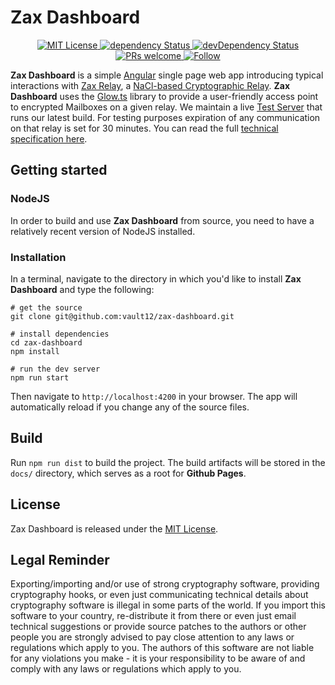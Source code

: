 # Zax Dashboard

<p align="center">
  <a href="https://opensource.org/licenses/MIT">
    <img src="https://img.shields.io/badge/License-MIT-blue.svg" alt="MIT License" />
  </a>
  <a href="https://david-dm.org/vault12/zax-dashboard#info=dependencies">
    <img src="https://david-dm.org/vault12/zax-dashboard.svg" alt="dependency Status" />
  </a>
  <a href="https://david-dm.org/vault12/zax-dashboard#info=devDependencies">
    <img src="https://david-dm.org/vault12/zax-dashboard/dev-status.svg" alt="devDependency Status" />
  </a>
  <a href="http://makeapullrequest.com">
    <img src="https://img.shields.io/badge/PRs-welcome-brightgreen.svg" alt="PRs welcome" />
  </a>
  <a href="https://twitter.com/_Vault12_">
    <img src="https://img.shields.io/twitter/follow/_Vault12_?label=Follow&style=social" alt="Follow" />
  </a>
</p>

**Zax Dashboard** is a simple [Angular](https://angular.io) single page web app introducing typical interactions with [Zax Relay](https://github.com/vault12/zax), a [NaCl-based Cryptographic Relay](https://s3-us-west-1.amazonaws.com/vault12/zax_infogfx.jpg). **Zax Dashboard** uses the [Glow.ts](https://github.com/vault12/glow.ts) library to provide a user-friendly access point to encrypted Mailboxes on a given relay. We maintain a live [Test Server](https://zt.vault12.com) that runs our latest build. For testing purposes expiration of any communication on that relay is set for 30 minutes. You can read the full [technical specification here](http://bit.ly/nacl_relay_spec).

## Getting started

### NodeJS

In order to build and use **Zax Dashboard** from source, you need to have a relatively recent version of NodeJS installed.

### Installation

In a terminal, navigate to the directory in which you'd like to install **Zax Dashboard** and type the following:

```Shell
# get the source
git clone git@github.com:vault12/zax-dashboard.git

# install dependencies
cd zax-dashboard
npm install

# run the dev server
npm run start
```

Then navigate to `http://localhost:4200` in your browser. The app will automatically reload if you change any of the source files.

## Build

Run `npm run dist` to build the project. The build artifacts will be stored in the `docs/` directory, which serves as a root for **Github Pages**.

## License

Zax Dashboard is released under the [MIT License](http://opensource.org/licenses/MIT).

## Legal Reminder

Exporting/importing and/or use of strong cryptography software, providing cryptography hooks, or even just communicating technical details about cryptography software is illegal in some parts of the world. If you import this software to your country, re-distribute it from there or even just email technical suggestions or provide source patches to the authors or other people you are strongly advised to pay close attention to any laws or regulations which apply to you. The authors of this software are not liable for any violations you make - it is your responsibility to be aware of and comply with any laws or regulations which apply to you.
